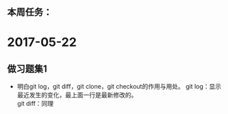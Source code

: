 ## 本周任务：
# 2017-05-22
## 做习题集1
* 明白git log，git diff，git clone，git checkout的作用与用处。
git log：显示最近发生的变化，最上面一行是最新修改的。    
git diff：同理    
